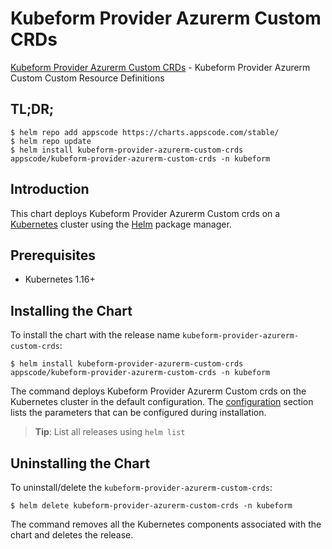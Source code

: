 # Kubeform Provider Azurerm Custom CRDs

[Kubeform Provider Azurerm Custom CRDs](https://github.com/kubeform) - Kubeform Provider Azurerm Custom Custom Resource Definitions

## TL;DR;

```console
$ helm repo add appscode https://charts.appscode.com/stable/
$ helm repo update
$ helm install kubeform-provider-azurerm-custom-crds appscode/kubeform-provider-azurerm-custom-crds -n kubeform
```

## Introduction

This chart deploys Kubeform Provider Azurerm Custom crds on a [Kubernetes](http://kubernetes.io) cluster using the [Helm](https://helm.sh) package manager.

## Prerequisites

- Kubernetes 1.16+

## Installing the Chart

To install the chart with the release name `kubeform-provider-azurerm-custom-crds`:

```console
$ helm install kubeform-provider-azurerm-custom-crds appscode/kubeform-provider-azurerm-custom-crds -n kubeform
```

The command deploys Kubeform Provider Azurerm Custom crds on the Kubernetes cluster in the default configuration. The [configuration](#configuration) section lists the parameters that can be configured during installation.

> **Tip**: List all releases using `helm list`

## Uninstalling the Chart

To uninstall/delete the `kubeform-provider-azurerm-custom-crds`:

```console
$ helm delete kubeform-provider-azurerm-custom-crds -n kubeform
```

The command removes all the Kubernetes components associated with the chart and deletes the release.


